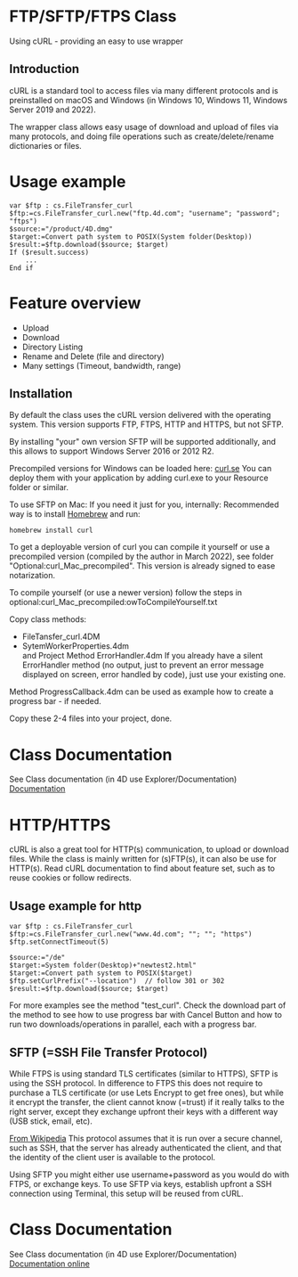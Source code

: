 # FTP/SFTP/FTPS Class
Using cURL - providing an easy to use wrapper

## Introduction
cURL is a standard tool to access files via many different protocols and is preinstalled on macOS and Windows (in Windows 10, Windows 11, Windows Server 2019 and 2022).

The wrapper class allows easy usage of download and upload of files via many protocols, and doing file operations such as create/delete/rename dictionaries or files.

# Usage example

```4D
var $ftp : cs.FileTransfer_curl
$ftp:=cs.FileTransfer_curl.new("ftp.4d.com"; "username"; "password"; "ftps")
$source:="/product/4D.dmg"
$target:=Convert path system to POSIX(System folder(Desktop))
$result:=$ftp.download($source; $target)
If ($result.success)
	...
End if
```

# Feature overview
- Upload
- Download
- Directory Listing
- Rename and Delete (file and directory)
- Many settings (Timeout, bandwidth, range)


## Installation

By default the class uses the cURL version delivered with the operating system. This version supports FTP, FTPS, HTTP and HTTPS, but not SFTP.

By installing "your" own version SFTP will be supported additionally, and this allows to support Windows Server 2016 or 2012 R2. 

Precompiled versions for Windows can be loaded here:
[curl.se](https://curl.se/download.html)
You can deploy them with your application by adding curl.exe to your Resource folder or similar.

To use SFTP on Mac:
If you need it just for you, internally:
Recommended way is to install [Homebrew](https://brew.sh) and run:
```
homebrew install curl
```

To get a deployable version of curl you can compile it yourself or use a precompiled version (compiled by the author in March 2022), see folder "Optional:curl_Mac_precompiled". This version is already signed to ease notarization.

To compile yourself (or use a newer version) follow the steps in optional:curl_Mac_precompiled:owToCompileYourself.txt


Copy class methods:
 - FileTansfer_curl.4DM
 - SytemWorkerProperties.4dm  
and Project Method ErrorHandler.4dm
If you already have a silent ErrorHandler method (no output, just to prevent an error message displayed on screen, error handled by code), just use your existing one.

Method ProgressCallback.4dm can be used as example how to create a progress bar - if needed.

Copy these 2-4 files into your project, done.

# Class Documentation

See Class documentation (in 4D use Explorer/Documentation)
[Documentation](https://github.com/ThomasMaul/FileTransfer_Class/blob/main/Documentation/Classes/FileTransfer_curl.md)

	
# HTTP/HTTPS
cURL is also a great tool for HTTP(s) communication, to upload or download files.
While the class is mainly written for (s)FTP(s), it can also be use for HTTP(s).
Read cURL documentation to find about feature set, such as to reuse cookies or follow redirects.

## Usage example for http
```4D
var $ftp : cs.FileTransfer_curl
$ftp:=cs.FileTransfer_curl.new("www.4d.com"; ""; ""; "https")
$ftp.setConnectTimeout(5)

$source:="/de"
$target:=System folder(Desktop)+"newtest2.html"
$target:=Convert path system to POSIX($target)
$ftp.setCurlPrefix("--location")  // follow 301 or 302
$result:=$ftp.download($source; $target)
```

For more examples see the method "test_curl".
Check the download part of the method to see how to use progress bar with Cancel Button and how to run two downloads/operations in parallel, each with a progress bar.

## SFTP (=SSH File Transfer Protocol)
While FTPS is using standard TLS certificates (similar to HTTPS), SFTP is using the SSH protocol. In difference to FTPS this does not require to purchase a TLS certificate (or use Lets Encrypt to get free ones), but while it encrypt the transfer, the client cannot know (=trust) if it really talks to the right server, except they exchange upfront their keys with a different way (USB stick, email, etc).

[From Wikipedia](https://en.wikipedia.org/wiki/SSH_File_Transfer_Protocol)
This protocol assumes that it is run over a secure channel, such as SSH, that the server has already authenticated the client, and that the identity of the client user is available to the protocol.

Using SFTP you might either use username+password as you would do with FTPS, or exchange keys. To use SFTP via keys, establish upfront a SSH connection using Terminal, this setup will be reused from cURL.

# Class Documentation

See Class documentation (in 4D use Explorer/Documentation)  
[Documentation online](Classes/FileTransfer_curl.md)
	
